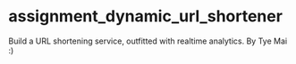 # assignment_dynamic_url_shortener
Build a URL shortening service, outfitted with realtime analytics.
By Tye Mai :)
